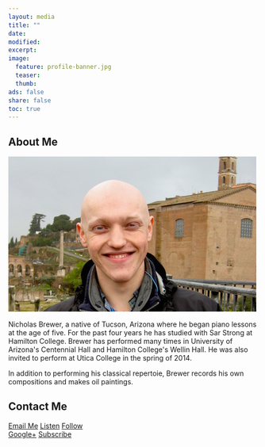 ```yaml
---
layout: media
title: ""
date:
modified:
excerpt:
image:
  feature: profile-banner.jpg
  teaser:
  thumb:
ads: false
share: false
toc: true
---
```


## About Me

![Alt text](/images/profile.jpg)

Nicholas Brewer, a native of Tucson, Arizona where he began piano lessons at the age of five. For the past four years he has studied with Sar Strong at Hamilton College. Brewer has performed many times in University of Arizona's Centennial Hall and Hamilton College's Wellin Hall. He was also invited to perform at Utica College in the spring of 2014.

In addition to performing his classical repertoie, Brewer records his own compositions and makes oil paintings.

## Contact Me

<p><a href="mailto:bricknewer@gmail.com" class="btn-social envelope"><i class="fa fa-envelope" aria-hidden="true"></i> Email Me</a>
<a href="https://soundcloud.com/newerbricks" class="btn-social soundcloud"><i class="fa fa-soundcloud" aria-hidden="true"></i> Listen</a>
<a href="https://twitter.com/nicholasbrewer" class="btn-social twitter"><i class="fa fa-twitter" aria-hidden="true"></i> Follow</a>
<br><a href="https://plus.google.com/100145965449481004623" class="btn-social google-plus"><i class="fa fa-google-plus" aria-hidden="true"></i> Google+</a>
<a href="https://www.youtube.com/channel/UCQLsWuqFpviF99ylnXzz-Zw" class="btn-social youtube"><i class="fa fa-youtube" aria-hidden="true"></i> Subscribe</a></p>
